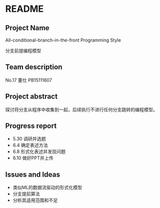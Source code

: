 # README

## Project Name

All-conditional-branch-in-the-front Programming Style

分支前提编程模型

## Team description

No.17 董仕 PB15111607

## Project abstract

探讨将分支从程序中收集到一起，后续执行不进行任何分支跳转的编程模型。

## Progress report

* 5.30 调研并选题
* 6.4 确定表述方法
* 6.8 形式化表述并发现问题
* 6.10 做好PPT并上传

## Issues and Ideas

* 类似ML的数据流驱动的形式化模型
* 分支提前算法
* 分析其适用范围和不足
